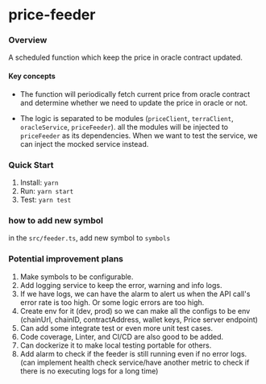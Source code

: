 # price-feeder

### Overview

A scheduled function which keep the price in oracle contract updated.

#### Key concepts

- The function will periodically fetch current price from oracle contract and determine whether we need to update the price in oracle or not.

- The logic is separated to be modules (`priceClient`, `terraClient`, `oracleService`, `priceFeeder`). all the modules will be injected to `priceFeeder` as its dependencies. When we want to test the service, we can inject the mocked service instead.

### Quick Start

1. Install: `yarn`
2. Run: `yarn start`
3. Test: `yarn test`

### how to add new symbol

in the `src/feeder.ts`, add new symbol to `symbols`

### Potential improvement plans

1. Make symbols to be configurable.
2. Add logging service to keep the error, warning and info logs.
3. If we have logs, we can have the alarm to alert us when the API call's error rate is too high. Or some logic errors are too high.
4. Create env for it (dev, prod) so we can make all the configs to be env (chainUrl, chainID, contractAddress, wallet keys, Price server endpoint)
5. Can add some integrate test or even more unit test cases.
6. Code coverage, Linter, and CI/CD are also good to be added.
7. Can dockerize it to make local testing portable for others.
8. Add alarm to check if the feeder is still running even if no error logs. (can implement health check service/have another metric to check if there is no executing logs for a long time)
